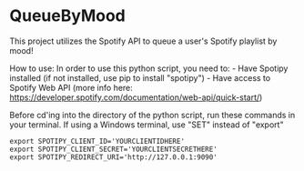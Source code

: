 # QueueByMood
This project utilizes the Spotify API to queue a user's Spotify playlist by mood!

How to use:
In order to use this python script, you need to:
    - Have Spotipy installed (if not installed, use pip to install "spotipy")
    - Have access to Spotify Web API (more info here: https://developer.spotify.com/documentation/web-api/quick-start/) 

Before cd'ing into the directory of the python script, run these commands in your terminal. If using a Windows terminal, use "SET" instead of "export"

```
export SPOTIPY_CLIENT_ID='YOURCLIENTIDHERE'
export SPOTIPY_CLIENT_SECRET='YOURCLIENTSECRETHERE'
export SPOTIPY_REDIRECT_URI='http://127.0.0.1:9090'
```